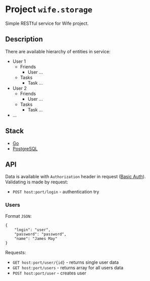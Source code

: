 # Project `wife.storage`

Simple RESTful service for Wife project.

## Description

There are available hierarchy of entities in service:

* User 1
  * Friends
    * User ...
  * Tasks
    * Task ...
* User 2
  * Friends
    * User ...
  * Tasks
    * Task ...
* ...

## Stack

* [Go](https://golang.org/) 
* [PostgreSQL](https://www.postgresql.org/)

## API

Data is available with `Authorization` header in request ([Basic Auth](https://en.wikipedia.org/wiki/Basic_access_authentication)). Validating is made by request:

* `POST host:port/login` - authentication try

### Users

Format `JSON`:

	{
		"login": "user",
		"password": "password",
		"name": "James May"
	}

Requests:

* `GET host:port/user/{id}` - returns single user data
* `GET host:port/users` - returns array for all users data
* `POST host:port/user` - creates user
